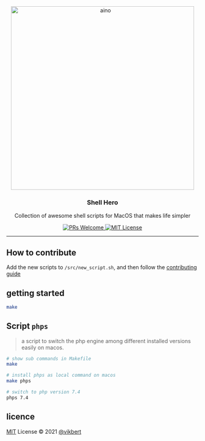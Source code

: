 <div align="center">
  <img src="https://1.bp.blogspot.com/-dBoGxQMuDpA/YFb8qV9LM5I/AAAAAAAAARQ/ImtGfZRZQ9kweL0OJwnI0mtM_udBtZCqwCNcBGAsYHQ/w680/coding%2Bskils%2Bto%2Bget%2Bjob.jpeg" width="480px" alt="aino" />
  <h3>Shell Hero</h3>
  <p>Collection of awesome shell scripts for MacOS that makes life simpler</p>

  <p>
    <a href="#">
      <img src="https://img.shields.io/badge/PRs-Welcome-brightgreen.svg?style=flat-square" alt="PRs Welcome">
    </a>
    <a href="#">
      <img src="https://img.shields.io/badge/License-MIT-brightgreen.svg?style=flat-square" alt="MIT License">
    </a>
  </p>
</div>

---

## How to contribute
Add the new scripts to `/src/new_script.sh`, and then follow the [contributing guide](CONTRIBUTING.md)

## getting started
```bash
make 
```

## Script `phps`
> a script to switch the php engine among different installed versions easily on macos.

```bash
# show sub commands in Makefile
make

# install phps as local command on macos
make phps  

# switch to php version 7.4
phps 7.4
```


## licence

[MIT](./LICENSE) License © 2021 [@vikbert](https://vikbert.github.io/)
